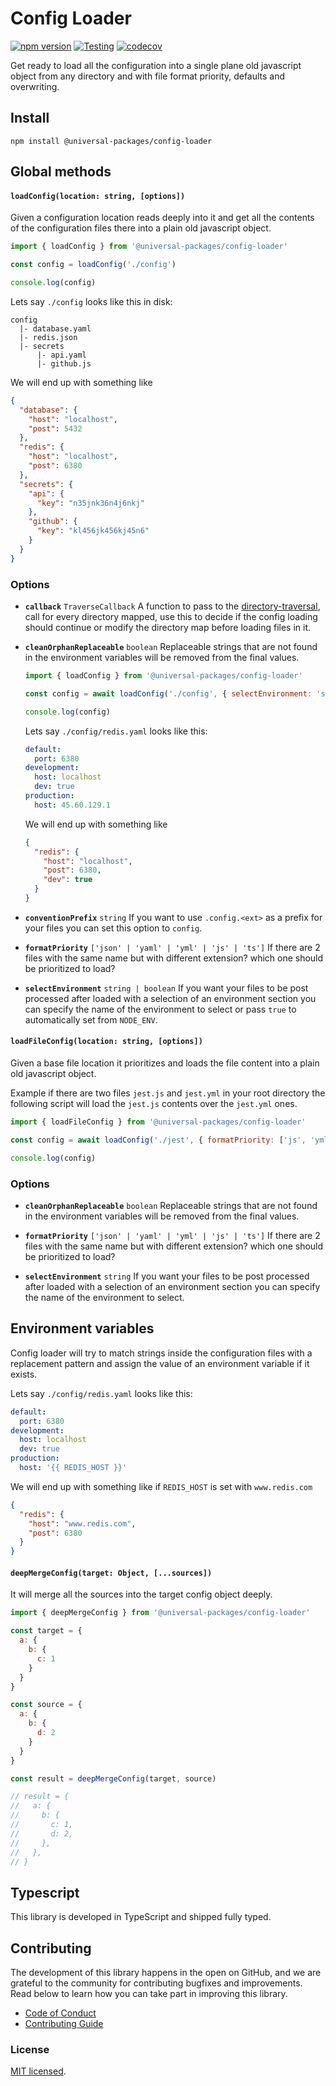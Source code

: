 # Config Loader

[![npm version](https://badge.fury.io/js/@universal-packages%2Fconfig-loader.svg)](https://www.npmjs.com/package/@universal-packages/config-loader)
[![Testing](https://github.com/universal-packages/universal-config-loader/actions/workflows/testing.yml/badge.svg)](https://github.com/universal-packages/universal-config-loader/actions/workflows/testing.yml)
[![codecov](https://codecov.io/gh/universal-packages/universal-config-loader/branch/main/graph/badge.svg?token=CXPJSN8IGL)](https://codecov.io/gh/universal-packages/universal-config-loader)

Get ready to load all the configuration into a single plane old javascript object from any directory and with file format priority, defaults and overwriting.

## Install

```shell
npm install @universal-packages/config-loader
```

## Global methods

#### **`loadConfig(location: string, [options])`**

Given a configuration location reads deeply into it and get all the contents of the configuration files there into a plain old javascript object.

```js
import { loadConfig } from '@universal-packages/config-loader'

const config = loadConfig('./config')

console.log(config)
```

Lets say `./config` looks like this in disk:

```text
config
  |- database.yaml
  |- redis.json
  |- secrets
      |- api.yaml
      |- github.js
```

We will end up with something like

```json
{
  "database": {
    "host": "localhost",
    "post": 5432
  },
  "redis": {
    "host": "localhost",
    "post": 6380
  },
  "secrets": {
    "api": {
      "key": "n35jnk36n4j6nkj"
    },
    "github": {
      "key": "kl456jk456kj45n6"
    }
  }
}
```

### Options

- **`callback`** `TraverseCallback`
  A function to pass to the [directory-traversal](https://github.com/universal-packages/universal-directory-traversal), call for every directory mapped, use this to decide if the config loading should continue or modify the directory map before loading files in it.

- **`cleanOrphanReplaceable`** `boolean`
  Replaceable strings that are not found in the environment variables will be removed from the final values.

  ```js
  import { loadConfig } from '@universal-packages/config-loader'

  const config = await loadConfig('./config', { selectEnvironment: 'staging' })

  console.log(config)
  ```

  Lets say `./config/redis.yaml` looks like this:

  ```yaml
  default:
    port: 6380
  development:
    host: localhost
    dev: true
  production:
    host: 45.60.129.1
  ```

  We will end up with something like

  ```json
  {
    "redis": {
      "host": "localhost",
      "post": 6380,
      "dev": true
    }
  }
  ```

- **`conventionPrefix`** `string`
  If you want to use `.config.<ext>` as a prefix for your files you can set this option to `config`.

- **`formatPriority`** `['json' | 'yaml' | 'yml' | 'js' | 'ts']`
  If there are 2 files with the same name but with different extension? which one should be prioritized to load?

- **`selectEnvironment`** `string | boolean`
  If you want your files to be post processed after loaded with a selection of an environment section you can specify the name of the environment to select or pass `true` to automatically set from `NODE_ENV`.

#### **`loadFileConfig(location: string, [options])`**

Given a base file location it prioritizes and loads the file content into a plain old javascript object.

Example if there are two files `jest.js` and `jest.yml` in your root directory the following script will load the `jest.js` contents over the `jest.yml` ones.

```js
import { loadFileConfig } from '@universal-packages/config-loader'

const config = await loadConfig('./jest', { formatPriority: ['js', 'yml'] })

console.log(config)
```

### Options

- **`cleanOrphanReplaceable`** `boolean`
  Replaceable strings that are not found in the environment variables will be removed from the final values.

- **`formatPriority`** `['json' | 'yaml' | 'yml' | 'js' | 'ts']`
  If there are 2 files with the same name but with different extension? which one should be prioritized to load?

- **`selectEnvironment`** `string`
  If you want your files to be post processed after loaded with a selection of an environment section you can specify the name of the environment to select.

## Environment variables

Config loader will try to match strings inside the configuration files with a replacement pattern and assign the value of an environment variable if it exists.

Lets say `./config/redis.yaml` looks like this:

```yaml
default:
  port: 6380
development:
  host: localhost
  dev: true
production:
  host: '{{ REDIS_HOST }}'
```

We will end up with something like if `REDIS_HOST` is set with `www.redis.com`

```json
{
  "redis": {
    "host": "www.redis.com",
    "post": 6380
  }
}
```

#### **`deepMergeConfig(target: Object, [...sources])`**

It will merge all the sources into the target config object deeply.

```js
import { deepMergeConfig } from '@universal-packages/config-loader'

const target = {
  a: {
    b: {
      c: 1
    }
  }
}

const source = {
  a: {
    b: {
      d: 2
    }
  }
}

const result = deepMergeConfig(target, source)

// result = {
//   a: {
//     b: {
//       c: 1,
//       d: 2,
//     },
//   },
// }
```

## Typescript

This library is developed in TypeScript and shipped fully typed.

## Contributing

The development of this library happens in the open on GitHub, and we are grateful to the community for contributing bugfixes and improvements. Read below to learn how you can take part in improving this library.

- [Code of Conduct](./CODE_OF_CONDUCT.md)
- [Contributing Guide](./CONTRIBUTING.md)

### License

[MIT licensed](./LICENSE).
